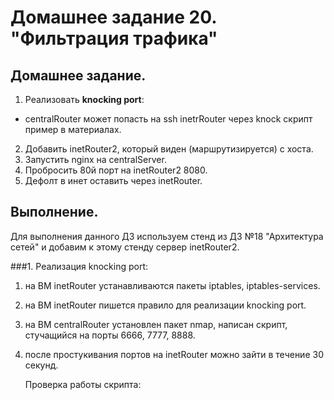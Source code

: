 # Домашнее задание 20. "Фильтрация трафика"

## Домашнее задание.

1. Реализовать **knocking port**:
- centralRouter может попасть на ssh inetrRouter через knock скрипт пример в материалах.
2. Добавить inetRouter2, который виден (маршрутизируется) с хоста.
3. Запустить nginx на centralServer.
4. Пробросить 80й порт на inetRouter2 8080.
5. Дефолт в инет оставить через inetRouter.

## Выполнение.

Для выполнения данного ДЗ используем стенд из ДЗ №18 "Архитектура сетей" и добавим к этому стенду сервер inetRouter2.

###1. Реализация knocking port:

1. на ВМ inetRouter устанавливаются пакеты iptables, iptables-services.
2. на ВМ inetRouter пишется правило для реализации knocking port.
3. на ВМ centralRouter установлен пакет nmap, написан скрипт, стучащийся на порты 6666, 7777, 8888.
4. после простукивания портов на inetRouter можно зайти в течение 30 секунд.

   Проверка работы скрипта:
 
